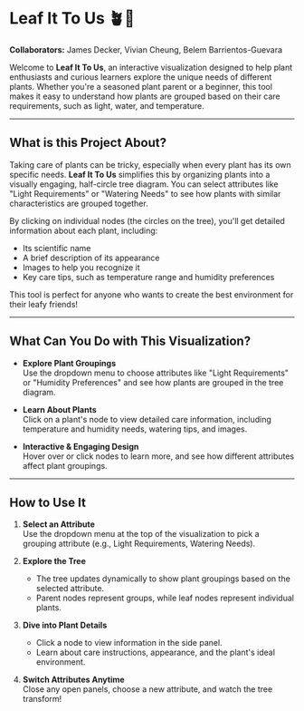 # Leaf It To Us 🪴🍃

**Collaborators:** James Decker, Vivian Cheung, Belem Barrientos-Guevara  

Welcome to **Leaf It To Us**, an interactive visualization designed to help plant enthusiasts and curious learners explore the unique needs of different plants. Whether you're a seasoned plant parent or a beginner, this tool makes it easy to understand how plants are grouped based on their care requirements, such as light, water, and temperature.

---

## What is this Project About?

Taking care of plants can be tricky, especially when every plant has its own specific needs. **Leaf It To Us** simplifies this by organizing plants into a visually engaging, half-circle tree diagram. You can select attributes like "Light Requirements" or "Watering Needs" to see how plants with similar characteristics are grouped together.

By clicking on individual nodes (the circles on the tree), you'll get detailed information about each plant, including:
- Its scientific name
- A brief description of its appearance
- Images to help you recognize it
- Key care tips, such as temperature range and humidity preferences

This tool is perfect for anyone who wants to create the best environment for their leafy friends!

---

## What Can You Do with This Visualization?

- **Explore Plant Groupings**  
  Use the dropdown menu to choose attributes like "Light Requirements" or "Humidity Preferences" and see how plants are grouped in the tree diagram.

- **Learn About Plants**  
  Click on a plant's node to view detailed care information, including temperature and humidity needs, watering tips, and images.

- **Interactive & Engaging Design**  
  Hover over or click nodes to learn more, and see how different attributes affect plant groupings.

---

## How to Use It

1. **Select an Attribute**  
   Use the dropdown menu at the top of the visualization to pick a grouping attribute (e.g., Light Requirements, Watering Needs).

2. **Explore the Tree**  
   - The tree updates dynamically to show plant groupings based on the selected attribute.
   - Parent nodes represent groups, while leaf nodes represent individual plants.

3. **Dive into Plant Details**  
   - Click a node to view information in the side panel.
   - Learn about care instructions, appearance, and the plant's ideal environment.

4. **Switch Attributes Anytime**  
   Close any open panels, choose a new attribute, and watch the tree transform!

